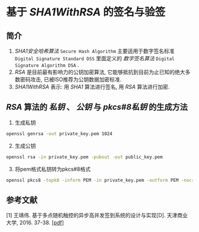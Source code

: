 # 基于 *SHA1WithRSA* 的签名与验签

## 简介

1. *SHA1安全哈希算法* `Secure Hash Algorithm` 主要适用于数字签名标准 `Digital Signature Standard DSS` 里面定义的 *数字签名算法* `Digital Signature Algorithm DSA` .
2. *RSA* 是目前最有影响力的公钥加密算法, 它能够抵抗到目前为止已知的绝大多数密码攻击, 已被ISO推荐为公钥数据加密标准.
3. *SHA1WithRSA* 表示: 用 *SHA1* 算法进行签名, 用 *RSA* 算法进行加密.

## *RSA* 算法的 *私钥* 、 *公钥* 与 *pkcs#8私钥* 的生成方法

1. 生成私钥

```bash
openssl genrsa -out private_key.pem 1024
```

2. 生成公钥

```bash
openssl rsa -in private_key.pem -pubout -out public_key.pem
```

3. 将pem格式私钥转为pkcs#8格式

```bash
openssl pkcs8 -topk8 -inform PEM -in private_key.pem -outform PEM -nocrypt -out private_key_pkcs8.pem
```

## 参考文献

[1] 王靖伟. 基于多点随机触控的异步高并发签到系统的设计与实现[D]. 天津商业大学, 2016. 37-38. [[pdf](http://jingweiwang.github.io/pdf/基于多点随机触控的异步高并发签到系统的设计与实现_王靖伟.pdf)]
